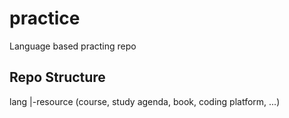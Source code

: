 # practice

Language based practing repo

## Repo Structure

lang
|-resource (course, study agenda, book, coding platform, ...)
